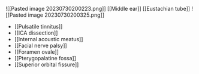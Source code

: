 ![[Pasted image 20230730200223.png]]
[[Middle ear]]
[[Eustachian tube]]
![[Pasted image 20230730200325.png]]
- [[Pulsatile tinnitus]]
- [[ICA dissection]] 
- [[Internal acoustic meatus]]
- [[Facial nerve palsy]] 
- [[Foramen ovale]]
- [[Pterygopalatine fossa]]
- [[Superior orbital fissure]]
